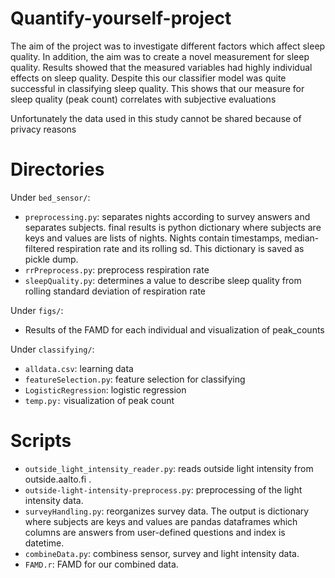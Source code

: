 # Quantify-yourself-project
The aim of the project was to investigate different factors which affect sleep quality. In addition, the aim was to create a novel measurement for sleep quality. Results showed that the measured variables had highly individual effects on sleep quality. Despite this our classifier model was quite successful in classifying sleep quality. This shows that our measure for sleep quality (peak count) correlates with subjective evaluations

Unfortunately the data used in this study cannot be shared because of privacy reasons

# Directories

Under `bed_sensor/`:

- `preprocessing.py`: separates nights according to survey answers and 
                      separates subjects. final results is python dictionary 
                      where subjects are keys and values are lists of nights.
                      Nights contain timestamps, median-filtered respiration rate
                      and its rolling sd. This dictionary is saved as pickle dump.
- `rrPreprocess.py`: preprocess respiration rate
- `sleepQuality.py`: determines a value to describe sleep quality from rolling standard deviation of respiration rate

Under `figs/`:

- Results of the FAMD for each individual and visualization of peak_counts

Under `classifying/`:

- `alldata.csv`: learning data
- `featureSelection.py`: feature selection for classifying
- `LogisticRegression`: logistic regression
- `temp.py:` visualization of peak count


# Scripts
- `outside_light_intensity_reader.py`: reads outside light intensity from outside.aalto.fi .
- `outside-light-intensity-preprocess.py`: preprocessing of the light intensity data.
- `surveyHandling.py`: reorganizes survey data. The output is dictionary where subjects are keys and values are pandas dataframes which columns are answers from user-defined questions and index is datetime.
- `combineData.py`: combiness sensor, survey and light intensity data.
- `FAMD.r`: FAMD for our combined data.
